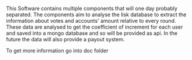 This Software contains multiple components that will one day probably separated.
The components aim to analyse the lisk database to extract the information about votes and accounts' amount relative to every round. 
These data are analysed to get the coefficient of increment for each user and saved into a mongo database and so will be provided as api.
In the future the data will also provide a payout system.

To get more information go into doc folder